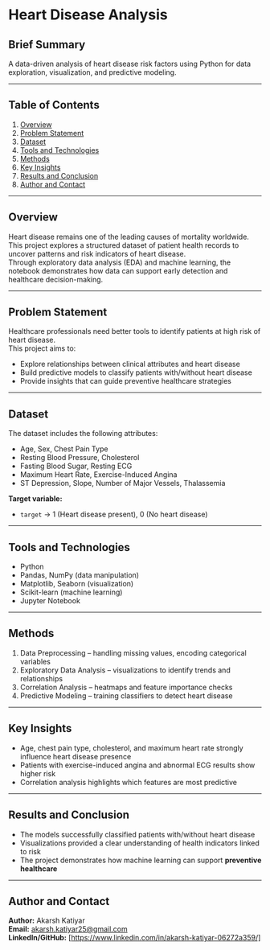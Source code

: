 # Heart Disease Analysis

## Brief Summary
A data-driven analysis of heart disease risk factors using Python for data exploration, visualization, and predictive modeling.

---

## Table of Contents
1. [Overview](#overview)  
2. [Problem Statement](#problem-statement)  
3. [Dataset](#dataset)  
4. [Tools and Technologies](#tools-and-technologies)  
5. [Methods](#methods)  
6. [Key Insights](#key-insights)  
7. [Results and Conclusion](#results-and-conclusion)  
8. [Author and Contact](#author-and-contact)

---

## Overview
Heart disease remains one of the leading causes of mortality worldwide.  
This project explores a structured dataset of patient health records to uncover patterns and risk indicators of heart disease.  
Through exploratory data analysis (EDA) and machine learning, the notebook demonstrates how data can support early detection and healthcare decision-making.

---

## Problem Statement
Healthcare professionals need better tools to identify patients at high risk of heart disease.  
This project aims to:  
- Explore relationships between clinical attributes and heart disease  
- Build predictive models to classify patients with/without heart disease  
- Provide insights that can guide preventive healthcare strategies  

---

## Dataset
The dataset includes the following attributes:  

- Age, Sex, Chest Pain Type  
- Resting Blood Pressure, Cholesterol  
- Fasting Blood Sugar, Resting ECG  
- Maximum Heart Rate, Exercise-Induced Angina  
- ST Depression, Slope, Number of Major Vessels, Thalassemia  

**Target variable:**  
- `target` → 1 (Heart disease present), 0 (No heart disease)

---

## Tools and Technologies
- Python  
- Pandas, NumPy (data manipulation)  
- Matplotlib, Seaborn (visualization)  
- Scikit-learn (machine learning)  
- Jupyter Notebook  

---

## Methods
1. Data Preprocessing – handling missing values, encoding categorical variables  
2. Exploratory Data Analysis – visualizations to identify trends and relationships  
3. Correlation Analysis – heatmaps and feature importance checks  
4. Predictive Modeling – training classifiers to detect heart disease  

---

## Key Insights
- Age, chest pain type, cholesterol, and maximum heart rate strongly influence heart disease presence  
- Patients with exercise-induced angina and abnormal ECG results show higher risk  
- Correlation analysis highlights which features are most predictive  

---

## Results and Conclusion
- The models successfully classified patients with/without heart disease  
- Visualizations provided a clear understanding of health indicators linked to risk  
- The project demonstrates how machine learning can support **preventive healthcare**  

---

## Author and Contact
**Author:** Akarsh Katiyar  
**Email:** akarsh.katiyar25@gmail.com  
**LinkedIn/GitHub:** [https://www.linkedin.com/in/akarsh-katiyar-06272a359/]
